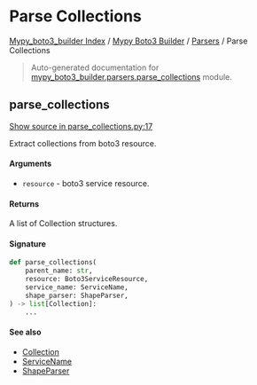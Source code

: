 # Parse Collections

[Mypy_boto3_builder Index](../../README.md#mypy_boto3_builder-index) /
[Mypy Boto3 Builder](../index.md#mypy-boto3-builder) /
[Parsers](./index.md#parsers) /
Parse Collections

> Auto-generated documentation for [mypy_boto3_builder.parsers.parse_collections](https://github.com/youtype/mypy_boto3_builder/blob/main/mypy_boto3_builder/parsers/parse_collections.py) module.

## parse_collections

[Show source in parse_collections.py:17](https://github.com/youtype/mypy_boto3_builder/blob/main/mypy_boto3_builder/parsers/parse_collections.py#L17)

Extract collections from boto3 resource.

#### Arguments

- `resource` - boto3 service resource.

#### Returns

A list of Collection structures.

#### Signature

```python
def parse_collections(
    parent_name: str,
    resource: Boto3ServiceResource,
    service_name: ServiceName,
    shape_parser: ShapeParser,
) -> list[Collection]:
    ...
```

#### See also

- [Collection](../structures/collection.md#collection)
- [ServiceName](../service_name.md#servicename)
- [ShapeParser](./shape_parser.md#shapeparser)



